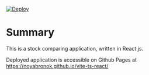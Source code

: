 [![Deploy](https://github.com/Noyabronok/vite-ts-react/actions/workflows/deploy.yaml/badge.svg?branch=main)](https://github.com/Noyabronok/vite-ts-react/actions/workflows/deploy.yaml)
# Summary

This is a stock comparing application, written in React.js.

Deployed application is accessible on Github Pages at https://noyabronok.github.io/vite-ts-react/
